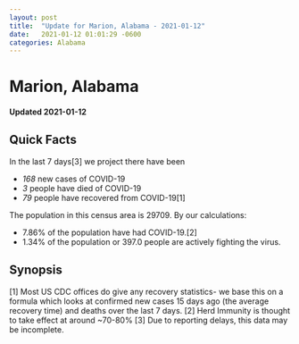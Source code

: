 ```yaml
---
layout: post
title:  "Update for Marion, Alabama - 2021-01-12"
date:   2021-01-12 01:01:29 -0600
categories: Alabama
---
```


# Marion, Alabama
#### Updated 2021-01-12

## Quick Facts

In the last 7 days[3] we project there have been
- *168* new cases of COVID-19
- *3* people have died of COVID-19
- *79* people have recovered from COVID-19[1]

The population in this census area is 29709. By our calculations:
- 7.86% of the population have had COVID-19.[2]
- 1.34% of the population or 397.0 people are actively fighting the virus.

## Synopsis




[1] Most US CDC offices do give any recovery statistics- we base this on a formula which looks at confirmed new cases
15 days ago (the average recovery time) and deaths over the last 7 days.
[2] Herd Immunity is thought to take effect at around ~70-80%
[3] Due to reporting delays, this data may be incomplete. 
    